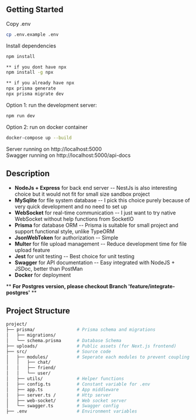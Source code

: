 ## Getting Started  

Copy .env
```bash
cp .env.example .env
```

Install dependencies
```bash
npm install

** if you dont have npx
npm install -g npx

** if you already have npx
npx prisma generate
npx prisma migrate dev
```

Option 1: run the development server:
```bash
npm run dev
```

Option 2: run on docker container
```bash
docker-compose up --build
```

Server running on http://localhost:5000  
Swagger running on http://localhost:5000/api-docs

## Description  
- **NodeJs + Express** for back end server -- NestJs is also interesting choice but it would not fit for small size sandbox project
- **MySqlite** for file system database -- I pick this choice purely because of very quick development and no need to set up
- **WebSocket** for real-time communication -- I just want to try native WebSocket without help functions from SocketIO
- **Prisma** for database ORM -- Prisma is suitable for small project and support functional style, unlike TypeORM
- **JsonWebToken** for authorization -- Simple 
- **Multer** for file upload management -- Reduce development time for file upload feature
- **Jest** for unit testing -- Best choice for unit testing
- **Swagger** for API documentation -- Easy integrated with NodeJS + JSDoc, better than PostMan
- **Docker** for deployment  

** **For Postgres version, please checkout Branch 'feature/integrate-postgres'** **

## Project Structure
```bash
project/
├── prisma/                # Prisma schema and migrations
│   ├── migrations/
│   └── schema.prisma      # Database Schema
├── uploads/               # Public assets (for Next.js frontend)
├── src/                   # Source code
│   ├── modules/           # Seperate each modules to prevent coupling contains routes, services, interfaces, tests
│   │   ├── chat/         
│   │   ├── friend/
│   │   └── user/
│   ├── utils/             # Helper functions
│   ├── config.ts          # Constant variable for .env
│   ├── app.ts             # App middleware
│   ├── server.ts /        # Http server
│   ├── web-socket/        # Web socket server
│   └── swagger.ts         # Swagger config
├── .env                   # Environment variables
```

